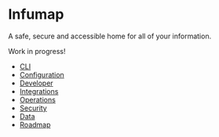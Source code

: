 # Infumap

A safe, secure and accessible home for all of your information.

Work in progress!

- [CLI](cli.md)
- [Configuration](configuration.md)
- [Developer](developer.md)
- [Integrations](integrations.md)
- [Operations](operations.md)
- [Security](security.md)
- [Data](data.md)
- [Roadmap](roadmap.md)
